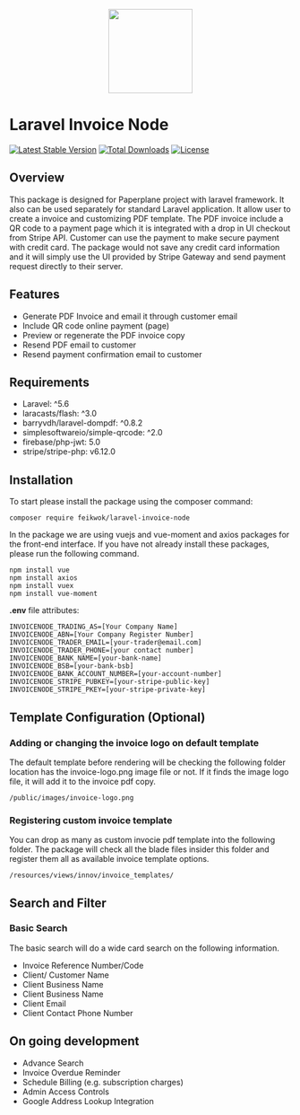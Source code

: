 <p align="center"><img width="150px" src="https://integratednode.net/images/integratednodelogo.png"></p>


# Laravel Invoice Node


[![Latest Stable Version](https://poser.pugx.org/feikwok/laravel-invoice-node/v/stable)](https://packagist.org/packages/feikwok/laravel-invoice-node)
[![Total Downloads](https://poser.pugx.org/feikwok/laravel-invoice-node/downloads)](https://packagist.org/packages/feikwok/laravel-invoice-node)
[![License](https://poser.pugx.org/feikwok/laravel-invoice-node/license)](https://packagist.org/packages/feikwok/laravel-invoice-node)

## Overview

This package is designed for Paperplane project with laravel framework. It also can be used separately for standard Laravel application.
It allow user to create a invoice and customizing PDF template. The PDF invoice include a QR code to a payment page which it is integrated with a drop in UI checkout from Stripe API.
Customer can use the payment to make secure payment with credit card. The package would not save any credit card information and it will simply use the UI provided by Stripe Gateway and send payment 
request directly to their server.

## Features

- Generate PDF Invoice and email it through customer email
- Include QR code online payment (page)
- Preview or regenerate the PDF invoice copy
- Resend PDF email to customer
- Resend payment confirmation email to customer 

## Requirements

- Laravel: ^5.6
- laracasts/flash: ^3.0
- barryvdh/laravel-dompdf: ^0.8.2
- simplesoftwareio/simple-qrcode: ^2.0
- firebase/php-jwt: 5.0
- stripe/stripe-php: v6.12.0

## Installation

To start please install the package using the composer command:

```$xslt
composer require feikwok/laravel-invoice-node
```

In the package we are using vuejs and vue-moment and axios packages for the front-end interface. If you have not already install these packages, please run the following command.

```$xslt
npm install vue
npm install axios
npm install vuex
npm install vue-moment
```

**.env** file attributes:

```$xslt
INVOICENODE_TRADING_AS=[Your Company Name]
INVOICENODE_ABN=[Your Company Register Number]
INVOICENODE_TRADER_EMAIL=[your-trader@email.com]
INVOICENODE_TRADER_PHONE=[your contact number]
INVOICENODE_BANK_NAME=[your-bank-name]
INVOICENODE_BSB=[your-bank-bsb]
INVOICENODE_BANK_ACCOUNT_NUMBER=[your-account-number]
INVOICENODE_STRIPE_PUBKEY=[your-stripe-public-key]
INVOICENODE_STRIPE_PKEY=[your-stripe-private-key]
```

## Template Configuration (Optional)

### Adding or changing the invoice logo on default template

The default template before rendering will be checking the following folder location has the invoice-logo.png image file or not. If it finds the image logo file, it will add it to the 
invoice pdf copy.

```$xslt
/public/images/invoice-logo.png
```

### Registering custom invoice template

You can drop as many as custom invocie pdf template into the following folder. The package will check all the blade files insider this folder and register them all as available invoice template options.

```$xslt
/resources/views/innov/invoice_templates/
```

## Search and Filter

### Basic Search

The basic search will do a wide card search on the following information.

- Invoice Reference Number/Code
- Client/ Customer Name
- Client Business Name
- Client Business Name
- Client Email
- Client Contact Phone Number

## On going development

- Advance Search
- Invoice Overdue Reminder
- Schedule Billing (e.g. subscription charges)
- Admin Access Controls
- Google Address Lookup Integration